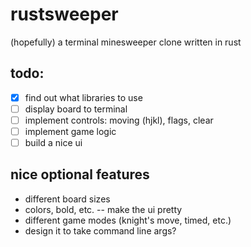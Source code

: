 # rustsweeper

(hopefully) a terminal minesweeper clone written in rust

## todo:
- [x] find out what libraries to use
- [ ] display board to terminal
- [ ] implement controls: moving (hjkl), flags, clear
- [ ] implement game logic
- [ ] build a nice ui

## nice optional features
- different board sizes
- colors, bold, etc. -- make the ui pretty
- different game modes (knight's move, timed, etc.)
- design it to take command line args?
